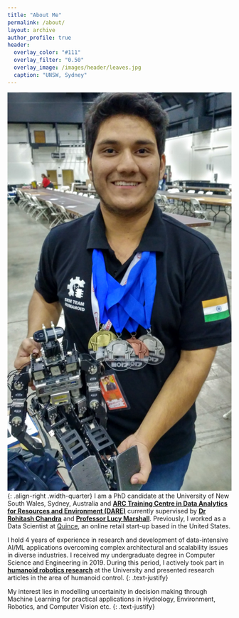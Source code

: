 ```yaml
---
title: "About Me"
permalink: /about/
layout: archive
author_profile: true
header:
  overlay_color: "#111"
  overlay_filter: "0.50"
  overlay_image: /images/header/leaves.jpg
  caption: "UNSW, Sydney"
---
```



![demo](/images/awards/Robogames17_2.jpg){: .align-right .width-quarter}
I am a PhD candidate at the University of New South Wales, Sydney, Australia and **[ARC Training Centre in Data Analytics for Resources and Environment (DARE)](https://darecentre.org.au/portfolio_page/arpit-kapoor/)** currently supervised by **[Dr Rohitash Chandra](https://research.unsw.edu.au/people/dr-rohitash-chandra)** and **[Professor Lucy Marshall](https://www.unsw.edu.au/staff/lucy-marshall)**. Previously, I worked as a Data Scientist at [Quince](https://www.onequince.com/), an online retail start-up based in the United States. 

I hold 4 years of experience in research and development of data-intensive AI/ML applications overcoming complex architectural and scalability issues in diverse industries. I received my undergraduate degree in Computer Science and Engineering in 2019. During this period, I actively took part in **[humanoid robotics research](https://www.srmist.edu.in/students-gateway/about-us-humanoid)** at the University and presented research articles in the area of humanoid control.
{: .text-justify}

<!-- I previously was a machine learning research intern at The University of Sydney where I worked on research projects in Bayesian Machine Learning under the supervision of Prof Sally Cripps and **[Dr Rohitash Chandra](https://research.unsw.edu.au/people/dr-rohitash-chandra)**. I continue to remotely collaborate with Dr Chandra on various research projects.
{: .text-justify} -->

My interest lies in modelling uncertainity in decision making through Machine Learning for practical applications in Hydrology, Environment, Robotics, and Computer Vision etc.
{: .text-justify}